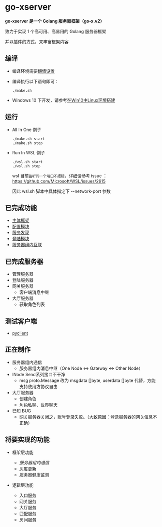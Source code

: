 # go-xserver

**go-xserver 是一个 Golang 服务器框架（go-x.v2）**

致力于实现 1 个高可用、高易用的 Golang 服务器框架

并以插件的方式，来丰富框架内容

## 编译

- 编译环境需要[翻墙设置](doc/编译-翻墙设置.md)

- 编译执行以下语句即可：

  ```shell
  ./make.sh
  ```

- Windows 10 下开发，请参考[在Win10中Linux环境搭建](doc/编译-在Win10中Linux环境搭建.md)


## 运行

- All In One 例子
  ```shell
  ./make.sh start
  ./make.sh stop
  ```

- Run In WSL 例子
  ```shell
  ./wsl.sh start
  ./wsl.sh stop
  ```

   wsl 目前`监听同一个端口不报错`，详细请参考 issue ： https://github.com/Microsoft/WSL/issues/2915

   因此 wsl.sh 脚本中具体指定下 --network-port 参数



## 已完成功能

- [主体框架](doc/规范-代码框架.md)
- [配置模块](doc/规范-配置文件.md)
- [服务发现](doc/框架层功能-服务发现.md)
- [登陆模块](doc/框架层功能-登陆模块.md)
- [服务器组内互联](doc/规范-服务器架构.md)

## 已完成服务器

- 管理服务器
- 登陆服务器
- 网关服务器
  - 客户端消息中继
- 大厅服务器
  - 获取角色列表

## 测试客户端

- [pyclient](https://github.com/fananchong/go-xclient/tree/master/pyclient)

## 正在制作

- 服务器组内通信
  - 服务器组内消息中继（One Node <-> Gateway <-> Other Node）
- INode Send系列接口不干净
  - msg proto.Message 改为 msgdata []byte, userdata []byte 代替，方能支持使用方协议自由
- 大厅服务器
  - 创建角色
  - 角色私聊、世界聊天
- 已知 BUG
  - 网关服务器关闭之，账号登录失败。（大致原因：登录服务器的网关信息不正确）


## 将要实现的功能

- 框架层功能
    - *服务器组内通信*
    - 灰度更新
    - 服务器健康监测


- 逻辑层功能
    - 入口服务
    - 网关服务
    - 大厅服务
    - 匹配服务
    - 房间服务
